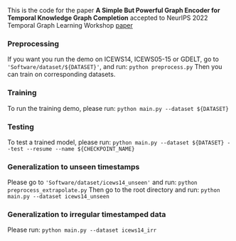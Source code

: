 This is the code for the paper **A Simple But Powerful Graph Encoder for Temporal Knowledge Graph Completion** accepted to NeurIPS 2022 Temporal Graph Learning Workshop [paper](https://openreview.net/forum?id=DYG8RbgAIo)

### Preprocessing
If you want you run the demo on ICEWS14, ICEWS05-15 or GDELT, go to `'Software/dataset/${DATASET}'`, and run:
`python preprocess.py`
Then you can train on corresponding datasets.

### Training
To run the training demo, please run:
`python main.py --dataset ${DATASET}`

### Testing
To test a trained model, please run:
`python main.py --dataset ${DATASET} --test --resume --name ${CHECKPOINT_NAME}`

### Generalization to unseen timestamps
Please go to `'Software/dataset/icews14_unseen'` and run:
`python preprocess_extrapolate.py`
Then go to the root directory and run:
`python main.py --dataset icews14_unseen`

### Generalization to irregular timestamped data
Please run:
`python main.py --dataset icews14_irr`
